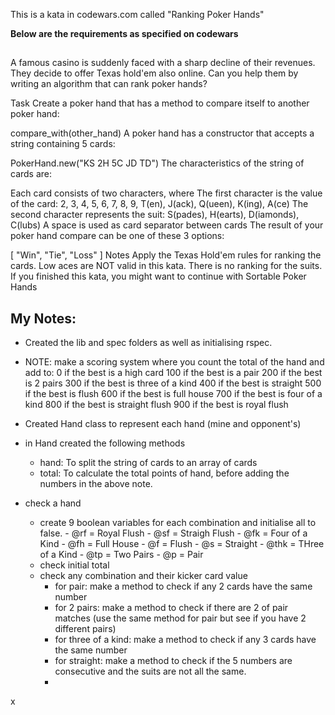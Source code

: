 This is a kata in codewars.com called "Ranking Poker Hands"

**Below are the requirements as specified on codewars**

##

A famous casino is suddenly faced with a sharp decline of their revenues. They decide to offer Texas hold'em also online. Can you help them by writing an algorithm that can rank poker hands?

Task
Create a poker hand that has a method to compare itself to another poker hand:

compare_with(other_hand)
A poker hand has a constructor that accepts a string containing 5 cards:

PokerHand.new("KS 2H 5C JD TD")
The characteristics of the string of cards are:

Each card consists of two characters, where
The first character is the value of the card: 2, 3, 4, 5, 6, 7, 8, 9, T(en), J(ack), Q(ueen), K(ing), A(ce)
The second character represents the suit: S(pades), H(earts), D(iamonds), C(lubs)
A space is used as card separator between cards
The result of your poker hand compare can be one of these 3 options:

[ "Win", "Tie", "Loss" ]
Notes
Apply the Texas Hold'em rules for ranking the cards.
Low aces are NOT valid in this kata.
There is no ranking for the suits.
If you finished this kata, you might want to continue with Sortable Poker Hands

##

## My Notes:

- Created the lib and spec folders as well as initialising rspec.
- NOTE: make a scoring system where you count the total of the hand and add to:
    0 if the best is a high card
    100 if the best is a pair
    200 if the best is 2 pairs
    300 if the best is three of a kind
    400 if the best is straight
    500 if the best is flush
    600 if the best is full house
    700 if the best is four of a kind
    800 if the best is straight flush
    900 if the best is royal flush
- Created Hand class to represent each hand (mine and opponent's)
- in Hand created the following methods
  - hand: To split the string of cards to an array of cards
  - total: To calculate the total points of hand, before adding the numbers in the above note.


- check a hand
  - create 9 boolean variables for each combination and initialise all to false.
        - @rf  = Royal Flush
        - @sf  = Straigh Flush
        - @fk  = Four of a Kind
        - @fh  = Full House
        - @f   = Flush
        - @s   = Straight
        - @thk = THree of a Kind
        - @tp  = Two Pairs
        - @p   = Pair
  - check initial total
  - check any combination and their kicker card value
    - for pair: make a method to check if any 2 cards have the same number
    - for 2 pairs: make a method to check if there are 2 of pair matches (use the same method for pair but see if you have 2 different pairs)
    - for three of a kind: make a method to check if any 3 cards have the same number
    - for straight: make a method to check if the 5 numbers are consecutive and the suits are not all the same.
    -




























x

